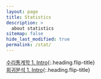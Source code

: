 ```yaml
---
layout: page
title: Statistics
description: >
  about statistics
sitemap: false
hide_last_modified: true
permalink: /stat/
---
```


[수리통계학 1. Intro]{:.heading.flip-title} \
[회귀분석 1. Intro]{:.heading.flip-title}

[수리통계학 1. Intro]: /stat/2024-02-18-stat1
[회귀분석 1. Intro]: /stat/2024-02-25-stat2